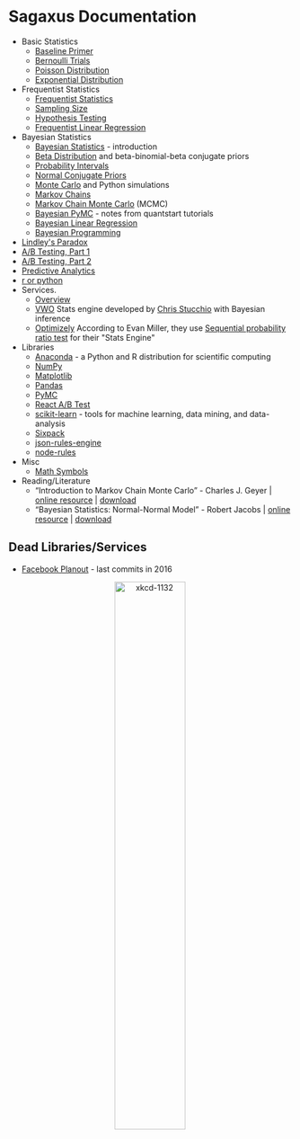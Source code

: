 # Sagaxus Documentation

* Basic Statistics
  * [Baseline Primer](./baseline-primer.md)
  * [Bernoulli Trials](./bernoulli-trials.md)
  * [Poisson Distribution](./poisson.md)
  * [Exponential Distribution](./exponential.md)
* Frequentist Statistics
  * [Frequentist Statistics](./frequentist-statistics.md)
  * [Sampling Size](./sampling-size.md)
  * [Hypothesis Testing](./hypothesis-testing.md)
  * [Frequentist Linear Regression](frequentist-linear-regression.md)
* Bayesian Statistics
  * [Bayesian Statistics](./bayesian-statistics.md) - introduction
  * [Beta Distribution](./beta.md) and beta-binomial-beta conjugate priors
  * [Probability Intervals](./probability-intervals.md)
  * [Normal Conjugate Priors](./normal-conjugate.md)
  * [Monte Carlo](./monte-carlo.md) and Python simulations
  * [Markov Chains](./markov-chains.md)
  * [Markov Chain Monte Carlo](./mcmc.md) (MCMC)
  * [Bayesian PyMC](./bayesian-pymc) - notes from quantstart tutorials
  * [Bayesian Linear Regression](./bayesian-linear-regression.md)
  * [Bayesian Programming](./bayesian-programming.md)
* [Lindley's Paradox](./lindleys-paradox.md)
* [A/B Testing, Part 1](./ab-testing-part-1.md)
* [A/B Testing, Part 2](./ab-testing-part-2.md)
* [Predictive Analytics](./predictive-analytics.md)
* [r or python](./r-or-python.md)
* Services.
  * [Overview](./services/README.md)
  * [VWO](https://vwo.com/) Stats engine developed by [Chris Stucchio](https://www.chrisstucchio.com/) with Bayesian inference
  * [Optimizely](./services/optimizely.md) According to Evan Miller, they use [Sequential probability ratio test](https://en.wikipedia.org/wiki/Sequential_probability_ratio_test) for their "Stats Engine"
* Libraries
  * [Anaconda](./libraries/anaconda.md) - a Python and R distribution for scientific computing
  * [NumPy](./libraries/numpy.md)
  * [Matplotlib](./libraries/matplotlib.md)
  * [Pandas](./libraries/pandas.md)
  * [PyMC](./libraries/pymc.md)
  * [React A/B Test](./libraries/react-ab-test.md)
  * [scikit-learn](./libraries/scikit-learn.md) - tools for machine learning, data mining, and data-analysis
  * [Sixpack](./libraries/sixpack.md)
  * [json-rules-engine](./libraries/json-rules-engine.md)
  * [node-rules](./libraries/node-rules.md)
* Misc
  * [Math Symbols](./misc/math-symbols.md)
* Reading/Literature
  * &ldquo;Introduction to Markov Chain Monte Carlo&rdquo; - Charles J. Geyer | [online resource](https://www.mcmchandbook.net/HandbookChapter1.pdf) | [download](./literature/charles_j_geyer-introduction-to-mcmc.pdf)
  * &ldquo;Bayesian Statistics: Normal-Normal Model&rdquo; - Robert Jacobs | [online resource](http://www2.bcs.rochester.edu/sites/jacobslab/cheat_sheet/bayes_Normal_Normal.pdf) | [download](./literature/robert_jacobs-basyesian-statistics-normal-normal-model.pdf)

## Dead Libraries/Services

* [Facebook Planout](http://facebook.github.io/planout/) - last commits in 2016

<p align="center">
    <img
        src="https://imgs.xkcd.com/comics/frequentists_vs_bayesians_2x.png"
        style="width: 50%;text-align: center;"
        width="50%"
        align="center"
        alt="xkcd-1132" />
</p>
